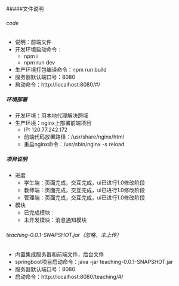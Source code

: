 #####文件说明
###### code
- 说明：前端文件
- 开发环境启动命令：
  - npm i 
  - npm run dev
- 生产环境打包编译命令：npm run build
- 服务器默认端口号：8080
- 启动命令：http://localhost:8080/#/

##### 环境部署
- 开发环境：用本地代理解决跨域
- 生产环境：nginx上部署前端项目
  - IP: 120.77.242.172
  - 前端代码放置路径：/usr/share/nginx/html
  - 重启nginx命令：/usr/sbin/nginx -s reload

##### 项目说明
- 进度
  - 学生端：页面完成，交互完成，ui已进行1.0修改阶段
  - 教师端：页面完成，交互完成，ui已进行1.0修改阶段
  - 管理端：页面完成，交互完成，ui已进行1.0修改阶段
- 模块
  - 已完成模块：
  - 未开发模块：消息通知模块

###### teaching-0.0.1-SNAPSHOT.jar（忽略，未上传）
- 内置集成服务器和前端文件，后台文件
- springboot项目启动命令：java -jar teaching-0.0.1-SNAPSHOT.jar
- 服务器默认端口号：8080
- 启动命令：http://localhost:8080/teaching/#/
